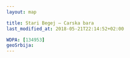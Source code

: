 ```yaml
---
layout: map

title: Stari Begej – Carska bara
last_modified_at: 2018-05-21T22:14:52+02:00

WDPA: [134953]
geoSrbija:
---
```

